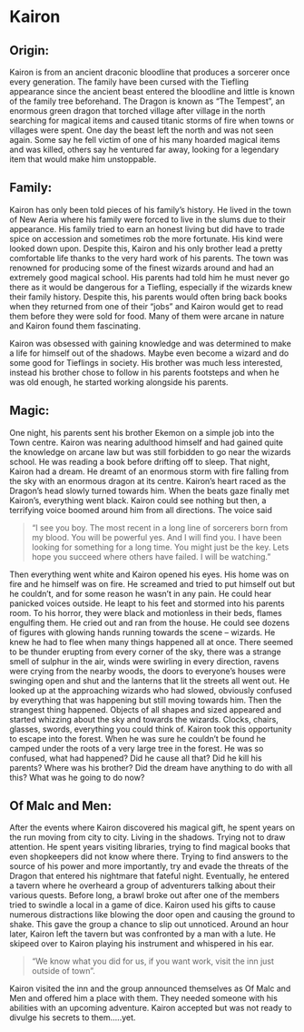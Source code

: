 # Kairon
## Origin:
Kairon is from an ancient draconic bloodline that produces a sorcerer once every generation. The family have been cursed with the Tiefling appearance since the ancient beast entered the bloodline and little is known of the family tree beforehand. The Dragon is known as “The Tempest”, an enormous green dragon that torched village after village in the north searching for magical items and caused titanic storms of fire when towns or villages were spent. One day the beast left the north and was not seen again. Some say he fell victim of one of his many hoarded magical items and was killed, others say he ventured far away, looking for a legendary item that would make him unstoppable.

## Family:
Kairon has only been told pieces of his family’s history. He lived in the town of New Aeria where his family were forced to live in the slums due to their appearance. His family tried to earn an honest living but did have to trade spice on accession and sometimes rob the more fortunate. His kind were looked down upon. Despite this, Kairon and his only brother lead a pretty comfortable life thanks to the very hard work of his parents. The town was renowned for producing some of the finest wizards around and had an extremely good magical school. His parents had told him he must never go there as it would be dangerous for a Tiefling, especially if the wizards knew their family history. Despite this, his parents would often bring back books when they returned from one of their “jobs” and Kairon would get to read them before they were sold for food. Many of them were arcane in nature and Kairon found them fascinating.

Kairon was obsessed with gaining knowledge and was determined to make a life for himself out of the shadows. Maybe even become a wizard and do some good for Tieflings in society. His brother was much less interested, instead his brother chose to follow in his parents footsteps and when he was old enough, he started working alongside his parents.

## Magic:
One night, his parents sent his brother Ekemon on a simple job into the Town centre. Kairon was nearing adulthood himself and had gained quite the knowledge on arcane law but was still forbidden to go near the wizards school. He was reading a book before drifting off to sleep. That night, Kairon had a dream. He dreamt of an enormous storm with fire falling from the sky with an enormous dragon at its centre. Kairon’s heart raced as the Dragon’s head slowly turned towards him. When the beats gaze finally met Kairon’s, everything went black. Kairon could see nothing but then, a terrifying voice boomed around him from all directions. The voice said

>“I see you boy. The most recent in a long line of sorcerers born from my blood. You will be powerful yes. And I will find you. I have been looking for something for a long time. You might just be the key. Lets hope you succeed where others have failed. I will be watching.”

Then everything went white and Kairon opened his eyes. His home was on fire and he himself was on fire. He screamed and tried to put himself out but he couldn’t, and for some reason he wasn’t in any pain. He could hear panicked voices outside. He leapt to his feet and stormed into his parents room. To his horror, they were black and motionless in their beds, flames engulfing them. He cried out and ran from the house. He could see dozens of figures with glowing hands running towards the scene – wizards. He knew he had to flee when many things happened all at once. There seemed to be thunder erupting from every corner of the sky, there was a strange smell of sulphur in the air, winds were swirling in every direction, ravens were crying from the nearby woods, the doors to everyone’s houses were swinging open and shut and the lanterns that lit the streets all went out. He looked up at the approaching wizards who had slowed, obviously confused by everything that was happening but still moving towards him. Then the strangest thing happened. Objects of all shapes and sized appeared and started whizzing about the sky and towards the wizards. Clocks, chairs, glasses, swords, everything you could think of. Kairon took this opportunity to escape into the forest. When he was sure he couldn’t be found he camped under the roots of a very large tree in the forest. He was so confused, what had happened? Did he cause all that? Did he kill his parents? Where was his brother? Did the dream have anything to do with all this? What was he going to do now?

## Of Malc and Men:

After the events where Kairon discovered his magical gift, he spent years on the run moving from city to city. Living in the shadows. Trying not to draw attention. He spent years visiting libraries, trying to find magical books that even shopkeepers did not know where there. Trying to find answers to the source of his power and more importantly, try and evade the threats of the Dragon that entered his nightmare that fateful night. Eventually, he entered a tavern where he overheard a group of adventurers talking about their various quests. Before long, a brawl broke out after one of the members tried to swindle a local in a game of dice. Kairon used his gifts to cause numerous distractions like blowing the door open and causing the ground to shake. This gave the group a chance to slip out unnoticed. Around an hour later, Kairon left the tavern but was confronted by a man with a lute. He skipeed over to Kairon playing his instrument and whispered in his ear.

>“We know what you did for us, if you want work, visit the inn just outside of town”.

Kairon visited the inn and the group announced themselves as Of Malc and Men and offered him a place with them. They needed someone with his abilities with an upcoming adventure. Kairon accepted but was not ready to divulge his secrets to them…..yet.